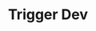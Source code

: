 ---
created: '2025-09-16T15:05:15.655620'
modified: '2025-09-16T15:05:15.655622'
ship_factor: 5
subtype: trigger-dev
tags: []
title: Trigger Dev
type: general
version: 1
---